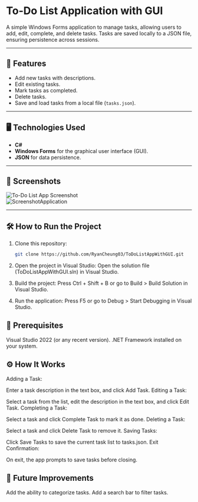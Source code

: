# To-Do List Application with GUI

A simple Windows Forms application to manage tasks, allowing users to add, edit, complete, and delete tasks. Tasks are saved locally to a JSON file, ensuring persistence across sessions.

---

## 🚀 Features
- Add new tasks with descriptions.
- Edit existing tasks.
- Mark tasks as completed.
- Delete tasks.
- Save and load tasks from a local file (`tasks.json`).

---

## 🖥️ Technologies Used
- **C#**
- **Windows Forms** for the graphical user interface (GUI).
- **JSON** for data persistence.

---

## 📸 Screenshots
![To-Do List App Screenshot](#)  
![ScreenshotApplication](https://github.com/user-attachments/assets/8ddffea0-2bf3-4ef9-8f65-5b10bd5911ff)

---

## 🛠️ How to Run the Project
1. Clone this repository:
   ```bash
   git clone https://github.com/RyanCheung03/ToDoListAppWithGUI.git

2. Open the project in Visual Studio:
    Open the solution file (ToDoListAppWithGUI.sln) in Visual Studio.

3. Build the project:
    Press Ctrl + Shift + B or go to Build > Build Solution in Visual Studio.

4. Run the application:
    Press F5 or go to Debug > Start Debugging in Visual Studio.

## 📝 Prerequisites
Visual Studio 2022 (or any recent version).
.NET Framework installed on your system.

## ⚙️ How It Works
Adding a Task:

Enter a task description in the text box, and click Add Task.
Editing a Task:

Select a task from the list, edit the description in the text box, and click Edit Task.
Completing a Task:

Select a task and click Complete Task to mark it as done.
Deleting a Task:

Select a task and click Delete Task to remove it.
Saving Tasks:

Click Save Tasks to save the current task list to tasks.json.
Exit Confirmation:

On exit, the app prompts to save tasks before closing.

## 🚧 Future Improvements
Add the ability to categorize tasks.
Add a search bar to filter tasks.


